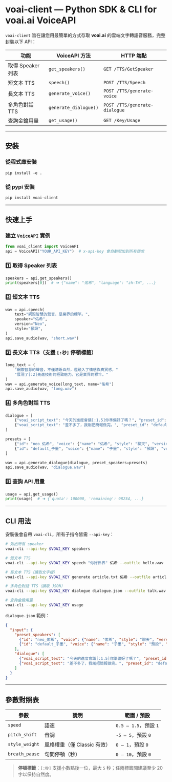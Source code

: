 # voai‑client — Python SDK & CLI for **voai.ai VoiceAPI**

`voai‑client` 旨在讓您用最簡單的方式存取 **voai.ai** 的雲端文字轉語音服務，完整封裝以下 API：

| 功能 | VoiceAPI 方法 | HTTP 端點 |
|------|---------------|-----------|
| 取得 Speaker 列表 | `get_speakers()` | `GET /TTS/GetSpeaker` |
| 短文本 TTS | `speech()` | `POST /TTS/Speech` |
| 長文本 TTS | `generate_voice()` | `POST /TTS/generate-voice` |
| 多角色對話 TTS | `generate_dialogue()` | `POST /TTS/generate-dialogue` |
| 查詢金鑰用量 | `get_usage()` | `GET /Key/Usage` |

---
## 安裝


### 從程式庫安裝
```
pip install -e .
```

### 從 pypi 安裝
```bash
pip install voai-client
```

---
## 快速上手
### 建立 `VoiceAPI` 實例
```python
from voai_client import VoiceAPI
api = VoiceAPI("YOUR_API_KEY")  # x-api-key 會自動附加到所有請求
```

### 1️⃣ 取得 Speaker 列表
```python
speakers = api.get_speakers()
print(speakers[0])  # ➜ {"name": "佑希", "language": "zh-TW", ...}
```

### 2️⃣ 短文本 TTS
```python
wav = api.speech(
    text="網際智慧的聲音，是業界的標竿。",
    speaker="佑希",
    version="Neo",
    style="預設",
)
api.save_audio(wav, "short.wav")
```

### 3️⃣ 長文本 TTS（支援 `[:秒]` 停頓標籤）
```python
long_text = (
    "網際智慧的聲音，不僅清晰自然，還融入了情感與真實感，"
    "展現了[:2]先進技術的極致魅力。它是業界的標竿。"
)
wav = api.generate_voice(long_text, name="佑希")
api.save_audio(wav, "long.wav")
```

### 4️⃣ 多角色對話 TTS
```python
dialogue = [
    {"voai_script_text": "今天的進度會議[:1.5]你準備好了嗎？", "preset_id": "neo_佑希"},
    {"voai_script_text": "差不多了，我剛把簡報做完。", "preset_id": "default_子墨"},
]

presets = [
    {"id": "neo_佑希", "voice": {"name": "佑希", "style": "聊天", "version": "Neo"}},
    {"id": "default_子墨", "voice": {"name": "子墨", "style": "預設", "version": "Classic"}},
]

wav = api.generate_dialogue(dialogue, preset_speakers=presets)
api.save_audio(wav, "dialogue.wav")
```

### 5️⃣ 查詢 API 用量
```python
usage = api.get_usage()
print(usage)  # ➜ {'quota': 100000, 'remaining': 98234, ...}
```

---
## CLI 用法
安裝後會自帶 `voai-cli`，所有子指令皆需 `--api-key`：

```bash
# 列出所有 speaker
voai-cli --api-key $VOAI_KEY speakers

# 短文本 TTS
voai-cli --api-key $VOAI_KEY speech "你好世界" 佑希 --outfile hello.wav

# 長文本 TTS（讀取文字檔）
voai-cli --api-key $VOAI_KEY generate article.txt 佑希 --outfile article.wav

# 多角色對話 TTS（讀取 JSON）
voai-cli --api-key $VOAI_KEY dialogue dialogue.json --outfile talk.wav

# 查詢金鑰用量
voai-cli --api-key $VOAI_KEY usage
```

`dialogue.json` 範例：
```json
{
  "input": {
    "preset_speakers": [
      {"id": "neo_佑希", "voice": {"name": "佑希", "style": "聊天", "version": "Neo"}},
      {"id": "default_子墨", "voice": {"name": "子墨", "style": "預設", "version": "Classic"}}
    ],
    "dialogue": [
      {"voai_script_text": "今天的進度會議[:1.5]你準備好了嗎？", "preset_id": "neo_佑希"},
      {"voai_script_text": "差不多了，我剛把簡報做完。", "preset_id": "default_子墨"}
    ]
  }
}
```

---
## 參數對照表
| 參數 | 說明 | 範圍 / 預設 |
|-------|------|-------------|
| `speed` | 語速 | `0.5 – 1.5`，預設 `1` |
| `pitch_shift` | 音調 | `‑5 – 5`，預設 `0` |
| `style_weight` | 風格權重（僅 Classic 有效）| `0 – 1`，預設 `0` |
| `breath_pause` | 句間停頓（秒）| `0 – 10`，預設 `0` |

> **停頓標籤**：`[:秒]` 支援小數點後一位，最大 `5` 秒；任兩標籤間建議至少 20 字以保持自然度。
